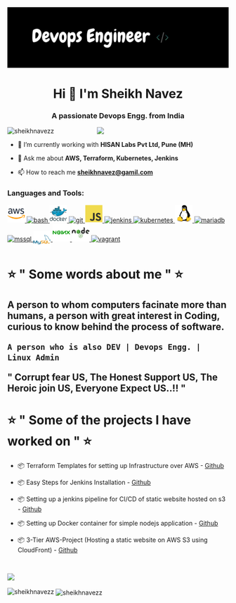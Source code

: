 <img  src="https://github.com/sheikhnavezz/png/blob/main/png.png" >
<h1 align="center">Hi 👋 I'm Sheikh Navez</h1>
<h3 align="center">A passionate Devops Engg. from India</h3>
<img align="right" width="300" src="https://github.com/abhisheknaiidu/abhisheknaiidu/blob/master/code.gif?raw=true">

<p align="left"> <img src="https://komarev.com/ghpvc/?username=sheikhnavezz&label=Profile%20views&color=0e75b6&style=flat" alt="sheikhnavezz" /> </p>

- 🌱 I’m currently working with **HISAN Labs Pvt Ltd, Pune (MH)**

- 💬 Ask me about **AWS, Terraform, Kubernetes, Jenkins**

- 📫 How to reach me **sheikhnavez@gamil.com**

<p align="left">
</p>

<h3 align="left">Languages and Tools:</h3>

<p align="left"> <a href="https://aws.amazon.com" target="_blank" rel="noreferrer"> <img src="https://raw.githubusercontent.com/devicons/devicon/master/icons/amazonwebservices/amazonwebservices-original-wordmark.svg" alt="aws" width="40" height="40"/> </a> <a href="https://www.gnu.org/software/bash/" target="_blank" rel="noreferrer"> <img src="https://www.vectorlogo.zone/logos/gnu_bash/gnu_bash-icon.svg" alt="bash" width="40" height="40"/> </a> <a href="https://www.docker.com/" target="_blank" rel="noreferrer"> <img src="https://raw.githubusercontent.com/devicons/devicon/master/icons/docker/docker-original-wordmark.svg" alt="docker" width="40" height="40"/> </a> <a href="https://git-scm.com/" target="_blank" rel="noreferrer"> <img src="https://www.vectorlogo.zone/logos/git-scm/git-scm-icon.svg" alt="git" width="40" height="40"/> </a> <a href="https://developer.mozilla.org/en-US/docs/Web/JavaScript" target="_blank" rel="noreferrer"> <img src="https://raw.githubusercontent.com/devicons/devicon/master/icons/javascript/javascript-original.svg" alt="javascript" width="40" height="40"/> </a> <a href="https://www.jenkins.io" target="_blank" rel="noreferrer"> <img src="https://www.vectorlogo.zone/logos/jenkins/jenkins-icon.svg" alt="jenkins" width="40" height="40"/> </a> <a href="https://kubernetes.io" target="_blank" rel="noreferrer"> <img src="https://www.vectorlogo.zone/logos/kubernetes/kubernetes-icon.svg" alt="kubernetes" width="40" height="40"/> </a> <a href="https://www.linux.org/" target="_blank" rel="noreferrer"> <img src="https://raw.githubusercontent.com/devicons/devicon/master/icons/linux/linux-original.svg" alt="linux" width="40" height="40"/> </a> <a href="https://mariadb.org/" target="_blank" rel="noreferrer"> <img src="https://www.vectorlogo.zone/logos/mariadb/mariadb-icon.svg" alt="mariadb" width="40" height="40"/> </a> <a href="https://www.microsoft.com/en-us/sql-server" target="_blank" rel="noreferrer"> <img src="https://www.svgrepo.com/show/303229/microsoft-sql-server-logo.svg" alt="mssql" width="40" height="40"/> </a> <a href="https://www.mysql.com/" target="_blank" rel="noreferrer"> <img align="center" src="https://raw.githubusercontent.com/devicons/devicon/master/icons/mysql/mysql-original-wordmark.svg" alt="mysql" width="40" height="40"/> </a> <a href="https://www.nginx.com" target="_blank" rel="noreferrer"> <img src="https://raw.githubusercontent.com/devicons/devicon/master/icons/nginx/nginx-original.svg" alt="nginx" width="40" height="40"/> </a> <a href="https://nodejs.org" target="_blank" rel="noreferrer"> <img src="https://raw.githubusercontent.com/devicons/devicon/master/icons/nodejs/nodejs-original-wordmark.svg" alt="nodejs" width="40" height="40"/> </a> <a href="https://www.vagrantup.com/" target="_blank" rel="noreferrer"> <img src="https://www.vectorlogo.zone/logos/vagrantup/vagrantup-icon.svg" alt="vagrant" width="40" height="40"/> </a> </p>


<h1>
   ⭐ " Some words about me " ⭐ </h1>

<h2><p>
    A person to whom computers facinate more than humans, a person with great interest in Coding,
    curious to know behind the process of software.
   
    A person who is also DEV | Devops Engg. | Linux Admin
   " Corrupt fear US, The Honest Support US, The Heroic join US, Everyone Expect US..!! "
    
</p></h2> 
 
<h1> ⭐ " Some of the projects I have worked on " ⭐ </h1>

<p>
   
  - 📦 Terraform Templates for setting up Infrastructure over AWS - [Github](https://github.com/sheikhnavezz/terraform-project.git)

  - 📦 Easy Steps for Jenkins Installation - [Github](https://github.com/sheikhnavezz/jenkins-installation-easy-steps.git)
   
  - 📦 Setting up a jenkins pipeline for CI/CD of static website hosted on s3 - [Github](https://github.com/sheikhnavezz/jenkins-project.git)

  - 📦 Setting up Docker container for simple nodejs application - [Github](https://github.com/sheikhnavezz/docker-projects.git)

  - 📦 3-Tier AWS-Project (Hosting a static website on AWS S3 using CloudFront) - [Github](https://github.com/sheikhnavezz/3-tier_AWS_Project.git)
  
</p>


 <br>

![](http://github-profile-summary-cards.vercel.app/api/cards/profile-details?username=sheikhnavezz&theme=default)

<p><img align="left" src="https://github-readme-stats.vercel.app/api/top-langs?username=sheikhnavezz&show_icons=true&locale=en&layout=compact" alt="sheikhnavezz" /></p>

<p>&nbsp;<img align="center" src="https://github-readme-stats.vercel.app/api?username=sheikhnavezz&show_icons=true&locale=en" alt="sheikhnavezz" /></p>





